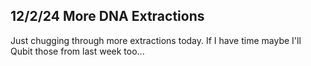 ## 12/2/24 More DNA Extractions

Just chugging through more extractions today. If I have time maybe I'll Qubit those from last week too...

